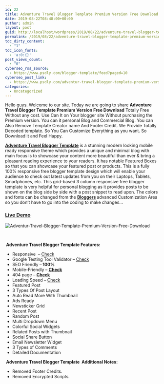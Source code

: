 ```yaml
---
id: 22
title: Adventure Travel Blogger Template Premium Version Free Download
date: 2019-08-22T08:48:00+00:00
author: admin
layout: post
guid: http://localhost/wordpress/2019/08/22/adventure-travel-blogger-template-premium-version-free-download/
permalink: /2019/08/22/adventure-travel-blogger-template-premium-version-free-download/
tdc_dirty_content:
  - "1"
tdc_icon_fonts:
  - 'a:0:{}'
post_views_count:
  - "0"
cyberseo_rss_source:
  - https://www.psdly.com/blogger-template/feed?paged=10
cyberseo_post_link:
  - https://www.psdly.com/adventur-travel-blogger-template-premium-version-free-download
categories:
  - Uncategorized
---
```

<span>Hello guys. Welcome to our site. Today we are going to share&nbsp;</span><span><b>Adventure Travel Blogger Template Premium Version Free Download</b></span><span>&nbsp;Totally Free Without any cost. Use Can It on Your blogger site Without purchasing the Premium version. You can it personal Blog and Commercial Blog. You can Also Remove Template Creator name And Footer Credit. We Provide Totally Decoded template. So You Can Customize Everything as you want. So Download it and Feel Happy.</span>

<div class="separator">
  <span><b><a href="https://www.psdly.com/2019/08/Adventur-Travel-Blogger-Template-Premium-Version-Free-Download.html" target="_blank" rel="noopener noreferrer">Adventure Travel Blogger Template</a></b></span><span> is a stunning modern looking mobile ready responsive theme which provides a unique and minimal blog with main focus is to showcase your content more beautiful than ever & bring a pleasant reading experience to your readers. It has notable Featured Boxes so that you can showcase your featured post or products. This is a fully 100% responsive free blogger template design which will enable your audience to check out latest updates from you on their Laptops, Tablets, Smartphones, etc. This grid-based 3 column responsive free blogger template is very helpful for personal blogging as it provides posts to be shown on the blog side by side with a post snippet to read upon. The colors and fonts can be changed from the </span><b><span><a href="https://www.psdly.com/2019/08/Adventur-Travel-Blogger-Template-Premium-Version-Free-Download.html" target="_blank" rel="noopener noreferrer">Bloggers</a></span> </b><span>advanced Customization Area so you don’t have to go into the coding to make changes.</span><span><span>.</span></span><span>.</span>
</div>

### <span><a href="https://adventur-templatesyard.blogspot.com/" target="_blank" rel="nofollow noopener noreferrer">Live Demo</a></span>

<div class="separator">
  <img title="Adventur-Travel-Blogger-Template-Premium-Version-Free-Download" src="https://i1.wp.com/www.psdly.com/wp-content/uploads/2019/08/Adventur-Travel-Blogger-Template-Premium-Version-Free-Download-Adventur-Travel-Blogger-Template-Premium-Version-Free-Download-1.jpg?ssl=1" alt="Adventur-Travel-Blogger-Template-Premium-Version-Free-Download" border="0" data-original-height="365" data-original-width="640" data-recalc-dims="1" />
</div>

<span>&nbsp;</span>

<div readability="8.6052631578947">
  <p>
    <b><span>&nbsp;Adventure Travel Blogger Template&nbsp;Features:</span></b>
  </p>
  
  <ul>
    <li>
      <span><span>Responsive&nbsp; –</span><span>&nbsp;</span><a href="http://www.responsinator.com/?url=https%3A%2F%2Fadventur-templatesyard.blogspot.com%2F" target="_blank" rel="noopener noreferrer nofollow"><span>Check</span></a></span>
    </li>
    <li>
      <span><span>Google Testing Tool Validator –</span><span>&nbsp;</span><a href="https://search.google.com/structured-data/testing-tool/u/0/#url=https%3A%2F%2Fadventur-templatesyard.blogspot.com%2F" target="_blank" rel="noopener noreferrer nofollow"><span>Check</span></a></span>
    </li>
    <li>
      <span><span>SEO Friendly –</span><b>&nbsp;100%</b></span>
    </li>
    <li>
      <span><span>Mobile-Friendly –</span><span>&nbsp;</span><b><a href="https://search.google.com/test/mobile-friendly?id=1Vz4Xmqk06wXM931qiYykQ" target="_blank" rel="noopener noreferrer nofollow"><span>Check</span></a></b></span>
    </li>
    <li>
      <span><span>404 page –</span><span>&nbsp;</span><b><a href="https://adventur-templatesyard.blogspot.com/templatesyard" target="_blank" rel="noopener noreferrer nofollow"><span>Check</span></a></b></span>
    </li>
    <li>
      <span><span>Loading Speed –</span><span>&nbsp;</span><a href="https://tools.pingdom.com/#!/Kus50/https://adventur-templatesyard.blogspot.com/" target="_blank" rel="noopener noreferrer nofollow"><span>Check</span></a></span>
    </li>
    <li>
      <span><span>Featured Post</span></span>
    </li>
    <li>
      <span><span>3 Types Of Post Layout</span></span>
    </li>
    <li>
      <span><span>Auto Read More With Thumbnail</span></span>
    </li>
    <li>
      <span><span>Ads Ready</span></span>
    </li>
    <li>
      <span><span>Newsticker Grid</span></span>
    </li>
    <li>
      <span><span>Recent Post</span></span>
    </li>
    <li>
      <span><span>Random Post</span></span>
    </li>
    <li>
      <span><span>Multi Dropdown Menu</span></span>
    </li>
    <li>
      <span><span>Colorful Social Widgets</span></span>
    </li>
    <li>
      <span><span>Related Posts with Thumbnail</span></span>
    </li>
    <li>
      <span><span>Social Share Button</span></span>
    </li>
    <li>
      <span><span>Email Newsletter Widget</span></span>
    </li>
    <li>
      <span><span>3 Types of Comments&nbsp;</span></span>
    </li>
    <li>
      <span><span>Detailed Documentation</span></span>
    </li>
  </ul>
  
  <p>
    <b><span>&nbsp;Adventure Travel Blogger Template&nbsp; Additional Notes:</span></b>
  </p>
  
  <ul>
    <li>
      <span><span>Removed</span><span>&nbsp;</span><span class="paid_template">Footer Credits.</span></span>
    </li>
    <li>
      <span><span>Removed Encrypted Scripts.</span></span>
    </li>
  </ul>
</div>